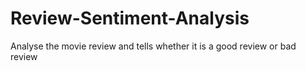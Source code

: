 # Review-Sentiment-Analysis
Analyse the  movie review and tells whether it is a good review or bad review
